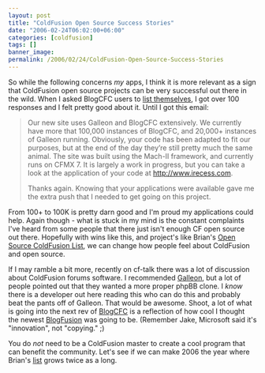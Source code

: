 ```yaml
---
layout: post
title: "ColdFusion Open Source Success Stories"
date: "2006-02-24T06:02:00+06:00"
categories: [coldfusion]
tags: []
banner_image: 
permalink: /2006/02/24/ColdFusion-Open-Source-Success-Stories
---
```


So while the following concerns <i>my</i> apps, I think it is more relevant as a sign that ColdFusion open source projects can be very successful out there in the wild. When I asked BlogCFC users to <a href="http://ray.camdenfamily.com/index.cfm/2005/10/26/Call-to-BlogCFC-Users">list themselves</a>, I got over 100 responses and I felt pretty good about it. Until I got this email:
<!--more-->
<blockquote>
Our new site uses Galleon and BlogCFC extensively. We currently have more that 100,000 instances of BlogCFC, and 20,000+ instances of Galleon running. Obviously, your code has been adapted to fit our purposes, but at the end of the day they’re still pretty much the same animal. The site was built using the Mach-II framework, and currently runs on CFMX 7. It is largely a work in progress, but you can take a look at the application of your code at <a href="http://www.irecess.com">http://www.irecess.com</a>.

Thanks again. Knowing that your applications were available gave me the extra push that I needed to get going on this project.
</blockquote>

From 100+ to 100K is pretty darn good and I'm proud my applications could help. Again though - what is stuck in my mind is the constant complaints I've heard from some people that there just isn't enough CF open source out there. Hopefully with wins like this, and project's like Brian's <a href="http://www.remotesynthesis.com/cfopensourcelist/">Open Source ColdFusion List</a>, we can change how people feel about ColdFusion and open source. 

If I may ramble a bit more, recently on cf-talk there was a lot of discussion about ColdFusion forums software. I recommended <a href="http://ray.camdenfamily.com/projects/galleon">Galleon</a>, but a lot of people pointed out that they wanted a more proper phpBB clone. I <i>know</i> there is a developer out here reading this who can do this and probably beat the pants off of Galleon. That would be awesome. Shoot, a lot of what is going into the next rev of <a href="http://ray.camdenfamily.com/projects/blogcfc">BlogCFC</a> is a reflection of how cool I thought the newest <a href="http://www.blogfusion.com">BlogFusion</a> was going to be. (Remember Jake, Microsoft said it's "innovation", not "copying." ;)

You do <i>not</i> need to be a ColdFusion master to create a cool program that can benefit the community. Let's see if we can make 2006 the year where Brian's <a href="http://www.remotesynthesis.com/cfopensourcelist/">list</a> grows twice as a long.